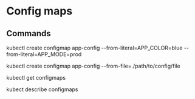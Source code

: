 # Config maps

## Commands

kubectl create configmap app-config --from-literal=APP_COLOR=blue --from-literal=APP_MODE=prod

kubectl create configmap app-config --from-file=./path/to/config/file

kubectl get configmaps

kubect describe configmaps
